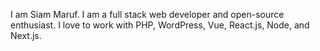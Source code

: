 I am Siam Maruf. I am a full stack web developer and open-source enthusiast. I love to work with PHP, WordPress, Vue, React.js, Node, and Next.js.

<!---
siammaruf/siammaruf is a ✨ special ✨ repository because its `README.md` (this file) appears on your GitHub profile.
You can click the Preview link to take a look at your changes.
--->
